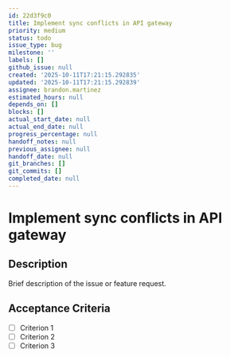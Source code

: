```yaml
---
id: 22d3f9c0
title: Implement sync conflicts in API gateway
priority: medium
status: todo
issue_type: bug
milestone: ''
labels: []
github_issue: null
created: '2025-10-11T17:21:15.292835'
updated: '2025-10-11T17:21:15.292839'
assignee: brandon.martinez
estimated_hours: null
depends_on: []
blocks: []
actual_start_date: null
actual_end_date: null
progress_percentage: null
handoff_notes: null
previous_assignee: null
handoff_date: null
git_branches: []
git_commits: []
completed_date: null
---
```


# Implement sync conflicts in API gateway

## Description

Brief description of the issue or feature request.

## Acceptance Criteria

- [ ] Criterion 1
- [ ] Criterion 2
- [ ] Criterion 3